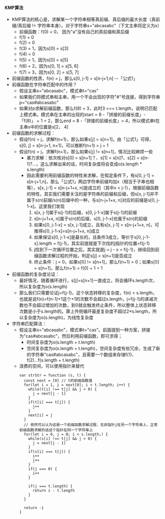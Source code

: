 #### KMP算法

- KMP算法的核心是，求解某一个字符串相等真前缀、真后缀的最大长度（真前缀/真后缀 != 字符串本身）。对于字符串s="abcasabc"（下文主串将定义为s）
  - 前缀函数：f(0) = 0， 因为"a"没有自己的真前缀和真后缀
  - f(1) = 0
  - f(2) = 0
  - f(3) = 1，因为s[0] = s[3]
  - f(4) = 0
  - f(5) = 1，因为s[0] = s[5]
  - f(6) = 2，因为s[0, 1] = s[5, 6]
  - f(7) = 3，因为s[0, 2] = s[5, 7]
- 前缀函数的性质，f(n) = j，那么s[0, j-1] = s[n-j+1,n] --「公式1」
- 前缀函数在字符串匹配中的作用？
  - 假设主串s="abcasabc"，模式串t="cas"
  - 如果我们将模式串和主串，用一个不会出现的字符"#"号连接，得到字符串p="cas#abcasabc"
  - 如果对p求解前缀函数，那么f(8) = 3，此时3 === t.length，说明已匹配上模式串。模式串在主串的出现的start = 8 -「拼接的前缀长度」-「f(8)」 + 1 = 2，那么end =  8 -「拼接的前缀长度」= 4，所以模式串t在主串s中的位置是s[2， 4]
- 前缀函数的求解过程：
  - 假设f(n) = j，求解f(n+1)，那么如果s[j] = s[n+1]，由「公式1」可得，s[0, j] = s[n-j+1, n+1]，可以推断f(n+1) = j + 1
  - 假设f(n) = j，求解f(n+1)，那么如果s[j] != s[n+1]，情况比较麻烦一些
    - 暴力求解：依次核对s[0] = s[n+1]？、s[1] = s[n]?、s[2] = s[n-1]?...，这么求解出来的话，时间复杂度将会变成o(s.length * s.length)
    - 因此需要利用前缀函数的特性来求解，在假定条件下，有s[0, j-1] = s[n-j+1,n]，那么「公式1」两边字符串前缀均加x（相当于子串也相等），s[x, j-1] = s[n-j+1+x, n]是成立的（其中x < j-1），根据前缀函数的特性，其实我们需要关注的是字符串的前缀和后缀，但s[x, j-1]并不属于s(n)前缀/s(n)后缀中的一种，与s[n-j+1+x, n]对应的前缀是s[0, j-1-x]。这里我们发现
      1. s[x, j-1]属于s(j-1)的后缀，s[0, j-1-x]属于s(j-1)的前缀
      2. s[n-j+1+x, n]属于s(n)的后缀，s[0, j-1-x]也属于s(n)的前缀
      3. 如果s[0, j-1-x] = s[x, j-1]成立，且有s[x, j-1] = s[n-j+1+x, n]，可推得s[0, j-1-x]=s[n-j+1+x, n]成立
      4. 如果保证s[0, j-1-x]是最长的，且条件3成立，等价于s[0, j-1-x].length = f(j-1)，其实前提就是下次找的j指针的位置=f(j-1)
      5. j找到下一次循环位置之后，其实就是j = j - x = f(j-1)，继续回到前缀函数求解过程的开始，判定s[j] = s[n+1]是否成立
      6. 终止条件：j = 0，如果s[0] != s[n+1]，那么f(n+1) = 0；如果s[0] = s[n+1]，那么f(n+1) = f(0) + 1 = 1
- 前缀函数的复杂度论证：
  - 最好情况，随着循环进行，s[j]=s[n+1]一直成立，将会循环s.length次，所以复杂度为o(s.length)
  - 那么我们只需要论证j=f(j-1)，这个状态转移的复杂度，f(n) < s.length，也就是说f(n)=f(n-1)+1这个+1的次数不会超过s.length，j=f(j-1)的递减次数也不会超过增加的次数，到0就会触发终止条件，所以整体上状态转移次数是小于s.length的。算上外侧循环最差复杂度不超过2*s.length，所以复杂度为o(s.length)，为线性复杂度
- 字符串匹配算法：
  - 假设主串s="abcasabc"，模式串t="cas"。前面提到一种方案，拼接为"cas#abcasabc"，然后利用前缀函数，即可求得；
    - 时间复杂度为o(s.length + t.length)
    - 空间复杂度为o(s.length + t.length)，空间复杂度有些冗余，生成了新的字符串"cas#abcasabc"，且需要一个数组来存储f(1)、f(2)...f(s.length + t.length)
  - 浪费的空间，可以使用指针来替代
    ```
    var strStr = function (s, t) {
      const next = [0] // t的前缀函数值
      for(let i = 1, j = next[0]; i < t.length; i++) {
        while(t[i] !== t[j] && j > 0) {
          j = next[j - 1]
        }
        if(t[i] === t[j]) {
          j++
        }
        next[i] = j
      }
      // 依然可以认为这是一个前缀函数求解过程，无非指针j在另一个字符串上，正常前缀函数求解的话这个指针在同一个字符串上
      for(let i = 0, j = 0; i < s.length;) {  
        while(s[i] !== t[j] && j > 0) {
          j = next[j - 1]
        }
        if(s[i] === t[j]) {
          i++
          j++
        }
        if(j === 0) {
          i++
        }

        if(j === t.length) {
          return i - t.length
        }
      }

      return -1
    }
    ```
